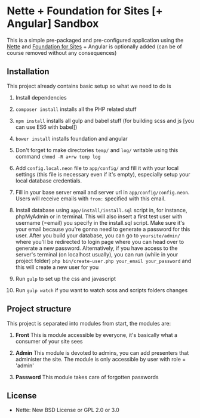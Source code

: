 Nette + Foundation for Sites [+ Angular] Sandbox
====================================

This is a simple pre-packaged and pre-configured application using the [Nette](https://nette.org) and [Foundation for Sites](http://foundation.zurb.com/sites/docs/) + Angular is optionally added (can be of course removed without any consequences)

Installation
------------

This project already contains basic setup so what we need to do is

1. Install dependencies

  1. `composer install` installs all the PHP related stuff
  2. `npm install` installs all gulp and babel stuff (for building scss and js [you can use ES6 with babel])
  3. `bower install` installs foundation and angular

2. Don't forget to make directories `temp/` and `log/` writable using this command `chmod -R a+rw temp log`

3. Add `config.local.neon` file to `app/config/` and fill it with your local settings (this file is necessary even if it's empty), especially setup your local database credentials.

4. Fill in your base server email and server url in `app/config/config.neon`. Users will receive emails with `from:` specified with this email.

5. Install database using `app/install/install.sql` script in, for instance, phpMyAdmin or in terminal. This will also insert a first test user with username (=email) you specify in the install.sql script. Make sure it's your email because you're gonna need to generate a password for this user. After you build your database, you can go to `yoursite/admin/` where you'll be redirected to login page where you can head over to generate a new password. Alternatively, if you have access to the server's terminal (on localhost usually), you can run (while in your project folder) `php bin/create-user.php your_email your_password` and this will create a new user for you

6. Run `gulp` to set up the css and javascript

7. Run `gulp watch` if you want to watch scss and scripts folders changes

Project structure
-----------------
This project is separated into modules from start, the modules are:

1. **Front**
This is module accessible by everyone, it's basically what a consumer of your site sees

2. **Admin**
This module is devoted to admins, you can add presenters that administer the site. The module is only accessible by user with role = 'admin'

3. **Password**
This module takes care of forgotten passwords

License
-------
- Nette: New BSD License or GPL 2.0 or 3.0
